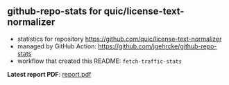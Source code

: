 ## github-repo-stats for quic/license-text-normalizer

- statistics for repository https://github.com/quic/license-text-normalizer
- managed by GitHub Action: https://github.com/jgehrcke/github-repo-stats
- workflow that created this README: `fetch-traffic-stats`

**Latest report PDF**: [report.pdf](https://github.com/njjetha/OSDO/raw/github-repo-stats/quic/license-text-normalizer/latest-report/report.pdf)

